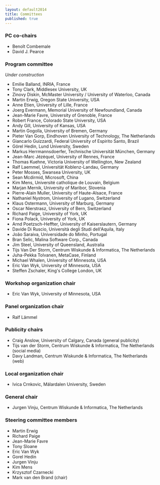 ```yaml
---
layout: default2014
title: Committees
published: true
---
```


### PC co-chairs

* Benoît Combemale 
* David J. Pearce 

### Program committee

_Under construction_

* Emilie Balland, INRIA, France
* Tony Clark, Middlesex University, UK
* Zinovy Diskin, McMaster University / University of Waterloo, Canada
* Martin Erwig, Oregon State University, USA
* Anne Etien, University of Lille, France
* Joerg Evermann, Memorial University of Newfoundland, Canada
* Jean-Marie Favre, University of Grenoble, France
* Robert France, Colorado State University, USA
* Andy Gill, University of Kansas, USA
* Martin Gogolla, University of Bremen, Germany
* Pieter Van Gorp, Eindhoven University of Technology, The Netherlands 
* Giancarlo Guizzardi, Federal University of Espirito Santo, Brazil
* Görel Hedin, Lund University, Sweden
* Markus Herrmannsdoerfer, Technische Universität München, Germany
* Jean-Marc Jézéquel, University of Rennes, France
* Thomas Kuehne, Victoria University of Wellington, New Zealand
* Ralf Laemmel, Universität Koblenz-Landau, Germany
* Peter Mosses, Swansea University, UK
* Sean Mcdirmid, Microsoft, China
* Kim Mens, Université catholique de Louvain, Belgium
* Marjan Mernik, University of Maribor, Slovenia
* Pierre-Alain Muller, University of Haute-Alsace, France
* Nathaniel Nystrom, University of Lugano, Switzerland
* Klaus Ostermann, University of Marburg, Germany
* Oscar Nierstrasz, University of Bern, Switzerland
* Richard Paige, University of York, UK
* Fiona Polack, University of York, UK
* Arnd Poetzsch-Heffter, University of Kaiserslautern, Germany
* Davide Di Ruscio, Università degli Studi dell'Aquila, Italy
* João Saraiva, Universidade do Minho, Portugal
* Bran Selic, Malina Software Corp., Canada
* Jim Steel, University of Queensland, Australia
* Tijs Van Der Storm, Centrum Wiskunde & Informatica, The Netherlands
* Juha-Pekka Tolvanen, MetaCase, Finland
* Michael Whalen, University of Minnesota, USA
* Eric Van Wyk, University of Minnesota, USA
* Steffen Zschaler, King's College London, UK


### Workshop organization chair

* Eric Van Wyk, University of Minnesota, USA

### Panel organization chair

* Ralf Lämmel

### Publicity chairs

* Craig Anslow, University of Calgary, Canada (general publicity)
* Tijs van der Storm, Centrum Wiskunde & Informatica, The Netherlands (social media)
* Davy Landman, Centrum Wiskunde & Informatica, The Netherlands (web)

### Local organization chair

* Ivica Crnkovic, Mälardalen University, Sweden 

### General chair

* Jurgen Vinju, Centrum Wiskunde & Informatica, The Netherlands

### Steering committee members

* Martin Erwig 
* Richard Paige
* Jean-Marie Favre
* Tony Sloane 
* Eric Van Wyk
* Gorel Hedin
* Jurgen Vinju
* Kim Mens
* Krzysztof Czarnecki 
* Mark van den Brand (chair)